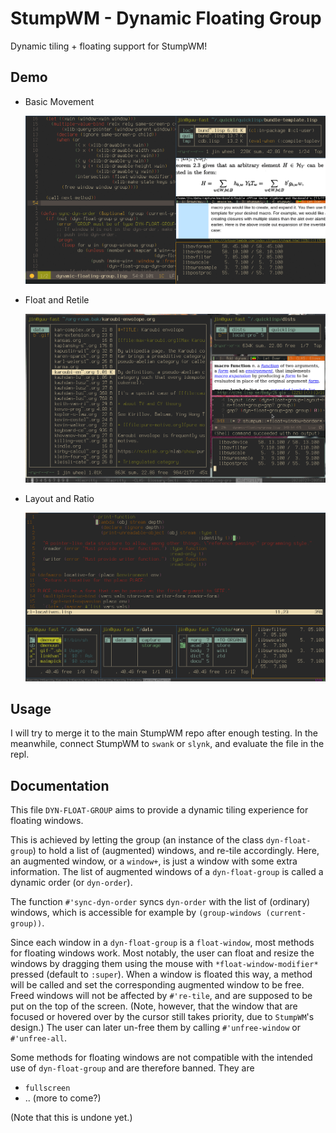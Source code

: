 # StumpWM - Dynamic Floating Group

Dynamic tiling + floating support for StumpWM!

## Demo

+ Basic Movement

  ![Basic Movement](img/basic-movement.gif)

+ Float and Retile

  ![Float and Retile](img/float-and-retile.gif)

+ Layout and Ratio

  ![Layout and Ratio](img/layout-and-ratio.gif)

## Usage

I will try to merge it to the main StumpWM repo after enough
testing. In the meanwhile, connect StumpWM to `swank` or `slynk`,
and evaluate the file in the repl.

## Documentation

This file `DYN-FLOAT-GROUP` aims to provide a dynamic tiling
experience for floating windows.

This is achieved by letting the group (an instance of the class
`dyn-float-group`) to hold a list of (augmented) windows, and
re-tile accordingly. Here, an augmented window, or a `window+`,
is just a window with some extra information. The list of
augmented windows of a `dyn-float-group` is called a dynamic
order (or `dyn-order`).

The function `#'sync-dyn-order` syncs `dyn-order` with the list
of (ordinary) windows, which is accessible for example by
`(group-windows (current-group))`. 

Since each window in a `dyn-float-group` is a `float-window`,
most methods for floating windows work. Most notably, the user
can float and resize the windows by dragging them using the mouse
with `*float-window-modifier*` pressed (default to `:super`).
When a window is floated this way, a method will be called and
set the corresponding augmented window to be free. Freed windows
will not be affected by `#'re-tile`, and are supposed to be put
on the top of the screen. (Note, however, that the window that
are focused or hovered over by the cursor still takes priority,
due to `StumpWM`'s design.) The user can later un-free them by
calling `#'unfree-window` or `#'unfree-all`.

Some methods for floating windows are not compatible with the
intended use of `dyn-float-group` and are therefore banned. They
are

  + `fullscreen`
  + .. (more to come?)
  
(Note that this is undone yet.)
